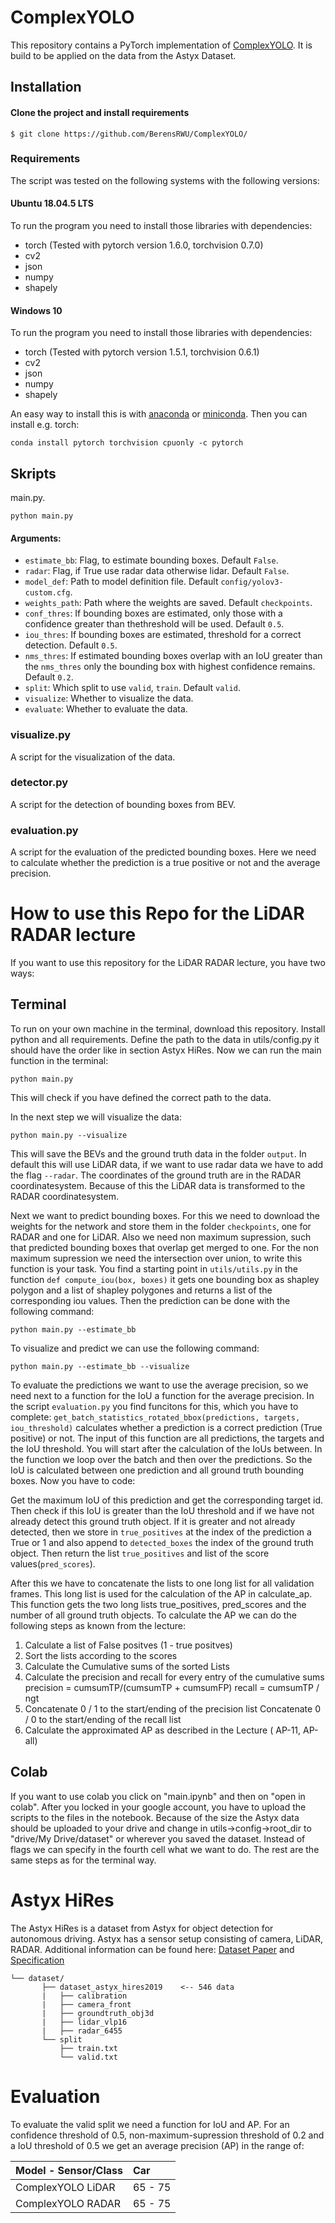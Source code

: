 # ComplexYOLO
This repository contains a PyTorch implementation of [ComplexYOLO](https://arxiv.org/pdf/1803.06199.pdf). It is build to be applied on the data from the Astyx Dataset.

## Installation
#### Clone the project and install requirements
    $ git clone https://github.com/BerensRWU/ComplexYOLO/
    
### Requirements
The script was tested on the following systems with the following versions:
#### Ubuntu 18.04.5 LTS
To run the program you need to install those libraries with dependencies:
  * torch (Tested with pytorch version 1.6.0, torchvision 0.7.0)
  * cv2 
  * json
  * numpy 
  * shapely 
  
  
#### Windows 10
To run the program you need to install those libraries with dependencies:
  * torch (Tested with pytorch version 1.5.1, torchvision 0.6.1)
  * cv2 
  * json
  * numpy 
  * shapely 
  
An easy way to install this is with [anaconda](https://www.anaconda.com/) or [miniconda](https://docs.conda.io/en/latest/miniconda.html). Then you can install e.g. torch:
```
conda install pytorch torchvision cpuonly -c pytorch
```
  
## Skripts
main.py.
```
python main.py
```
#### Arguments:
  * ```estimate_bb```: Flag, to estimate bounding boxes. Default ```False```.
  * ```radar```: Flag, if True use radar data otherwise lidar. Default ```False```.
  * ```model_def```: Path to model definition file. Default ```config/yolov3-custom.cfg```.
  * ```weights_path```: Path where the weights are saved. Default ```checkpoints```.
  * ```conf_thres```: If bounding boxes are estimated, only those with a confidence greater than thethreshold will be used. Default ```0.5```.
  * ```iou_thres```: If bounding boxes are estimated, threshold for a correct detection. Default ```0.5```.
  * ```nms_thres```: If estimated bounding boxes overlap with an IoU greater than the ```nms_thres``` only the bounding box with highest confidence remains. Default ```0.2```.
  * ```split```: Which split to use ```valid```, ```train```. Default ```valid```.
  * ```visualize```: Whether to visualize the data.
  * ```evaluate```: Whether to evaluate the data.
  
### visualize.py
A script for the visualization of the data.

### detector.py
A script for the detection of bounding boxes from BEV.

### evaluation.py
A script for the evaluation of the predicted bounding boxes. Here we need to calculate whether the prediction is a true positive or not and the average precision.

# How to use this Repo for the LiDAR RADAR lecture
If you want to use this repository for the LiDAR RADAR lecture, you have two ways:
## Terminal
To run on your own machine in the terminal, download this repository. Install python and all requirements. Define the path to the data in utils/config.py it should have the order like in section Astyx HiRes. Now we can run the main function in the terminal:
```
python main.py
```
This will check if you have defined the correct path to the data.

In the next step we will visualize the data:
```
python main.py --visualize
```
This will save the BEVs and the ground truth data in the folder ```output```. In default this will use LiDAR data, if we want to use radar data we have to add the flag ```--radar```. The coordinates of the ground truth are in the RADAR coordinatesystem. Because of this the LiDAR data is transformed to the RADAR coordinatesystem.

Next we want to predict bounding boxes. For this we need to download the weights for the network and store them in the folder ```checkpoints```, one for RADAR and one for LiDAR. Also we need non maximum supression, such that predicted bounding boxes that overlap get merged to one. For the non maximum supression we need the intersection over union, to write this function is your task. You find a starting point in ```utils/utils.py``` in the function ```def compute_iou(box, boxes)``` it gets one bounding box as shapley polygon and a list of shapley polygones and returns a list of the corresponding iou values. Then the prediction can be done with the following command:
```
python main.py --estimate_bb
```
To visualize and predict we can use the following command:
```
python main.py --estimate_bb --visualize
```
To evaluate the predictions we want to use the average precision, so we need next to a function for the IoU a function for the average precision. In the script ```evaluation.py``` you find funcitons for this, which you have to complete:
```get_batch_statistics_rotated_bbox(predictions, targets, iou_threshold)``` calculates whether a prediction is a correct prediction (True positive) or not. The input of this function are all predictions, the targets and the IoU threshold. You will start after the calculation of the IoUs between. In the function we loop over the batch and then over the predictions. So the IoU is calculated between one prediction and all ground truth bounding boxes. Now you have to code:

Get the maximum IoU of this prediction and get the corresponding target id. Then check if this IoU is greater than the IoU threshold and if we have not already detect this ground truth object. If it is greater and not already detected, then we store in ```true_positives``` at the index of the prediction a True or 1 and also append to ```detected_boxes``` the index of the ground truth object. Then return the list ```true_positives``` and list of the score values(```pred_scores```).

After this we have to concatenate the lists to one long list for all validation frames. This long list is used for the calculation of the AP in calculate_ap. This function gets the two long lists true_positives, pred_scores and the number of all ground truth objects. To calculate the AP we can do the following steps as known from the lecture:
1. Calculate a list of False positves (1 - true positves)
1. Sort the lists according to the scores
1. Calculate the Cumulative sums of the sorted Lists
1. Calculate the precision and recall for every entry of the cumulative sums
    precision = cumsumTP/(cumsumTP + cumsumFP)
    recall = cumsumTP / ngt
1. Concatenate 0 / 1 to the start/ending of the precision list
   Concatenate 0 / 0 to the start/ending of the recall list
1. Calculate the approximated AP as described in the Lecture ( AP-11, AP-all)

## Colab
If you want to use colab you click on "main.ipynb" and then on "open in colab". After you locked in your google account, you have to upload the scripts to the  files in the notebook. Because of the size the Astyx data should be uploaded to your drive and change in utils->config->root_dir to "drive/My Drive/dataset" or wherever you saved the dataset. Instead of flags we can specify in the fourth cell what we want to do. The rest are the same steps as for the terminal way.

# Astyx HiRes
The Astyx HiRes is a dataset from Astyx for object detection for autonomous driving. Astyx has a sensor setup consisting of camera, LiDAR, RADAR. Additional information can be found here: [Dataset Paper](https://www.astyx.com/fileadmin/redakteur/dokumente/Automotive_Radar_Dataset_for_Deep_learning_Based_3D_Object_Detection.PDF) and [Specification](https://www.astyx.com/fileadmin/redakteur/dokumente/Astyx_Dataset_HiRes2019_specification.pdf)

```
└── dataset/
       ├── dataset_astyx_hires2019    <-- 546 data
       |   ├── calibration 
       |   ├── camera_front
       |   ├── groundtruth_obj3d
       |   ├── lidar_vlp16
       |   ├── radar_6455
       └── split
           ├── train.txt
           └── valid.txt
```
# Evaluation
To evaluate the valid split we need a function for IoU and AP. For an confidence threshold of 0.5, non-maximum-supression threshold of 0.2 and a IoU threshold of 0.5 we get an average precision (AP) in the range of:

 Model - Sensor/Class | Car     | 
| ------------------- |:--------|
| ComplexYOLO LiDAR   | 65 - 75 |
| ComplexYOLO RADAR   | 65 - 75 |
